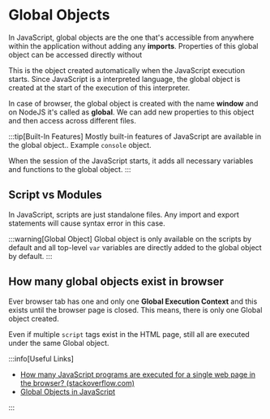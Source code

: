 # Global Objects

In JavaScript, global objects are the one that's accessible from anywhere within the application
without adding any **imports**.
Properties of this global object can be accessed directly without

This is the object created automatically when the JavaScript execution starts.
Since JavaScript is a interpreted language, the global object is created at the start of the execution of this interpreter.

In case of browser, the global object is created with the name **window** and on NodeJS it's called as **global**.
We can add new properties to this object and then access across different files.

:::tip[Built-In Features]
Mostly built-in features of JavaScript are available in the global object..
Example `console` object.

When the session of the JavaScript starts, it adds all necessary variables and functions to the global object.
:::

## Script vs Modules

In JavaScript, scripts are just standalone files. Any import and export statements will cause syntax error in this case.

:::warning[Global Object]
Global object is only available on the scripts by default and all top-level `var` variables are directly added to the
global object by default.
:::

## How many global objects exist in browser

Ever browser tab has one and only one **Global Execution Context** and this exists until the browser page is closed.
This means, there is only one Global object created.

Even if multiple `script` tags exist in the HTML page, still all are executed under the same Global object.

:::info[Useful Links]

- [How many JavaScript programs are executed for a single web page in the browser? (stackoverflow.com)](https://stackoverflow.com/questions/3735406/how-many-javascript-programs-are-executed-for-a-single-web-page-in-the-browser)
- [Global Objects in JavaScript](https://docstore.mik.ua/orelly/webprog/jscript/ch12_03.htm)

:::

